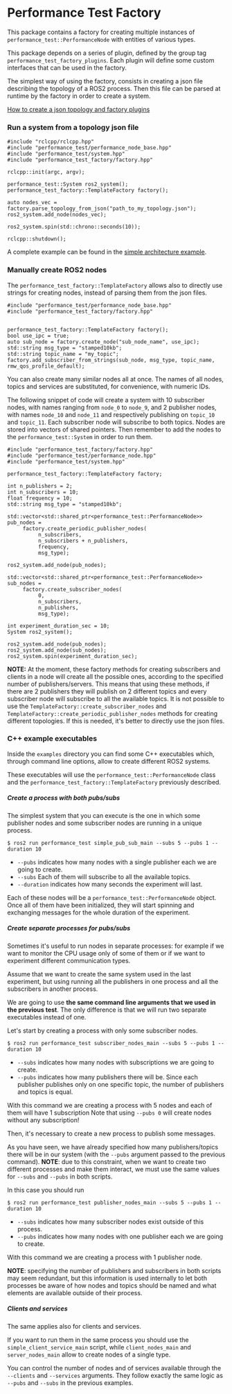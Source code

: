 # Performance Test Factory

This package contains a factory for creating multiple instances of `performance_test::PerformanceNode` with entities of various types.

This package depends on a series of plugin, defined by the group tag `performance_test_factory_plugins`.
Each plugin will define some custom interfaces that can be used in the factory.

The simplest way of using the factory, consists in creating a json file describing the topology of a ROS2 process. Then this file can be parsed at runtime by the factory in order to create a system.

[How to create a json topology and factory plugins](create_new_topology)

### Run a system from a topology json file

```
#include "rclcpp/rclcpp.hpp"
#include "performance_test/performance_node_base.hpp"
#include "performance_test/system.hpp"
#include "performance_test_factory/factory.hpp"

rclcpp::init(argc, argv);

performance_test::System ros2_system();
performance_test_factory::TemplateFactory factory();

auto nodes_vec = factory.parse_topology_from_json("path_to_my_topology.json");
ros2_system.add_node(nodes_vec);

ros2_system.spin(std::chrono::seconds(10));

rclcpp::shutdown();
```

A complete example can be found in the [simple architecture example](examples/json_system_main.cpp).


### Manually create ROS2 nodes

The `performance_test_factory::TemplateFactory` allows also to directly use strings for creating nodes, instead of parsing them from the json files.

```
#include "performance_test/performance_node_base.hpp"
#include "performance_test_factory/factory.hpp"


performance_test_factory::TemplateFactory factory();
bool use_ipc = true;
auto sub_node = factory.create_node("sub_node_name", use_ipc);
std::string msg_type = "stamped10kb";
std::string topic_name = "my_topic";
factory.add_subscriber_from_strings(sub_node, msg_type, topic_name, rmw_qos_profile_default);
```

You can also create many similar nodes all at once.
The names of all nodes, topics and services are substituted, for convenience, with numeric IDs.

The following snippet of code will create a system with 10 subscriber nodes, with names ranging from `node_0` to `node_9`, and 2 publisher nodes, with names `node_10` and `node_11` and respectively publishing on `topic_10` and `topic_11`.
Each subscriber node will subscribe to both topics.
Nodes are stored into vectors of shared pointers.
Then remember to add the nodes to the `performance_test::System` in order to run them.

```
#include "performance_test_factory/factory.hpp"
#include "performance_test/performance_node.hpp"
#include "performance_test/system.hpp"

performance_test_factory::TemplateFactory factory;

int n_publishers = 2;
int n_subscribers = 10;
float frequency = 10;
std::string msg_type = "stamped10kb";

std::vector<std::shared_ptr<performance_test::PerformanceNode>> pub_nodes =
     factory.create_periodic_publisher_nodes(
          n_subscribers,
          n_subscribers + n_publishers,
          frequency,
          msg_type);

ros2_system.add_node(pub_nodes);

std::vector<std::shared_ptr<performance_test::PerformanceNode>> sub_nodes =
     factory.create_subscriber_nodes(
          0,
          n_subscribers,
          n_publishers,
          msg_type);

int experiment_duration_sec = 10;
System ros2_system();

ros2_system.add_node(pub_nodes);
ros2_system.add_node(sub_nodes);
ros2_system.spin(experiment_duration_sec);
```

**NOTE:** At the moment, these factory methods for creating subscribers and clients in a node will create all the possible ones, according to the specified number of publishers/servers.
This means that using these methods, if there are 2 publishers they will publish on 2 different topics and every subscriber node will subscribe to all the available topics.
It is not possible to use the `TemplateFactory::create_subscriber_nodes` and `TemplateFactory::create_periodic_publisher_nodes` methods for creating different topologies.
If this is needed, it's better to directly use the json files.


### C++ example executables

Inside the `examples` directory you can find some C++ executables which, through command line options, allow to create different ROS2 systems.

These executables will use the `performance_test::PerformanceNode` class and the `performance_test_factory::TemplateFactory` previously described.

##### Create a process with both pubs/subs

The simplest system that you can execute is the one in which some publisher nodes and some subscriber nodes are running in a unique process.

    $ ros2 run performance_test simple_pub_sub_main --subs 5 --pubs 1 --duration 10

 - `--pubs` indicates how many nodes with a single publisher each we are going to create.
 - `--subs`  Each of them will subscribe to all the available topics.
 - `--duration` indicates how many seconds the experiment will last.

Each of these nodes will be a `performance_test::PerformanceNode` object.
Once all of them have been initialized, they will start spinning and exchanging messages for the whole duration of the experiment.

##### Create separate processes for pubs/subs

Sometimes it's useful to run nodes in separate processes: for example if we want to monitor the CPU usage only of some of them or if we want to experiment different communication types.

Assume that we want to create the same system used in the last experiment, but using running all the publishers in one process and all the subscribers in another process.

We are going to use **the same command line arguments that we used in the previous test**. The only difference is that we will run two separate executables instead of one.

Let's start by creating a process with only some subscriber nodes.

    $ ros2 run performance_test subscriber_nodes_main --subs 5 --pubs 1 --duration 10

 - `--subs` indicates how many nodes with subscriptions we are going to create.
 - `--pubs` indicates how many publishers there will be. Since each publisher publishes only on one specific topic, the number of publishers and topics is equal.

With this command we are creating a process with 5 nodes and each of them will have 1 subscription
Note that using `--pubs 0` will create nodes without any subscription!

Then, it's necessary to create a new process to publish some messages.

As you have seen, we have already specified how many publishers/topics there will be in our system (with the `--pubs` argument passed to the previous command).
**NOTE**: due to this constraint, when we want to create two different processes and make them interact, we must use the same values for `--subs` and `--pubs` in both scripts.

In this case you should run

    $ ros2 run performance_test publisher_nodes_main --subs 5 --pubs 1 --duration 10

- `--subs` indicates how many subscriber nodes exist outside of this process.
- `--pubs` indicates how many nodes with one publisher each we are going to create.

With this command we are creating a process with 1 publisher node.

**NOTE**: specifying the number of publishers and subscribers in both scripts may seem redundant, but this information is used internally to let both processes be aware of how nodes and topics should be named and what elements are available outside of their process.

##### Clients and services

The same applies also for clients and services.

If you want to run them in the same process you should use the `simple_client_service_main` script, while `client_nodes_main` and `server_nodes_main` allow to create nodes of a single type.

You can control the number of nodes and of services available through the `--clients` and `--services` arguments.
They follow exactly the same logic as `--pubs` and `--subs` in the previous examples.

